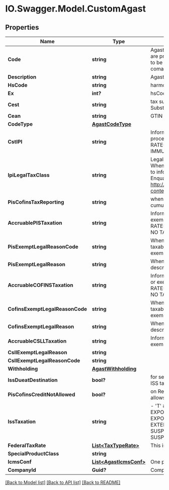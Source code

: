 # IO.Swagger.Model.CustomAgast
## Properties

Name | Type | Description | Notes
------------ | ------------- | ------------- | -------------
**Code** | **string** | Agast Code. AGAST (Avalara Goods and Services Types) are preset products with default tax definitions available to be used as provided or copied to create an specific comapany item. | 
**Description** | **string** | Agast Description | [optional] 
**HsCode** | **string** | harmonized code, NCM or LC 116 | [optional] 
**Ex** | **int?** | hsCode Exception for IPI tax | [optional] 
**Cest** | **string** | tax substitution code - Codigo especificador da Substuicao Tributaria | [optional] 
**Cean** | **string** | GTIN NUMBER | [optional] 
**CodeType** | [**AgastCodeType**](AgastCodeType.md) |  | [optional] 
**CstIPI** | **string** | Inform if this process is subject to IPI taxation on output process - &#39;T&#39;  # TAXABLE - &#39;Z&#39;  # TAXABLE WITH RATE&#x3D;0.00 - &#39;E&#39;  # EXEMPT - &#39;N&#39;  # NO TAXABLE     - &#39;I&#39;  # IMMUNE  | [optional] 
**IpiLegalTaxClass** | **string** | Legal tax classificação for IPI (enquadramento tributário) When the process has CST IPI 52 or 54, it is mandatory to inform a Reason Code, see Anexo XIV - Código de Enquadramento Legal do IPI from  http://www.nfe.fazenda.gov.br/portal/exibirArquivo.aspx?conteudo&#x3D;mCnJajU4BKU&#x3D;  | [optional] 
**PisCofinsTaxReporting** | **string** | when the company is Real Profit inform if this item is cumulative or no cumulative by default | [optional] 
**AccruablePISTaxation** | **string** | Inform if this item by nature is subject to PIS taxation or exempt - &#39;T&#39; # TAXABLE - &#39;Z&#39; # TAXABLE WITH RATE&#x3D;0.00 - &#39;E&#39; # EXEMPT - &#39;H&#39; # SUSPENDED - &#39;N&#39; # NO TAXABLE  | [optional] 
**PisExemptLegalReasonCode** | **string** | When exempt, taxable with zero rate, suspended, not taxable, this field informs the official code number for the exemption | [optional] 
**PisExemptLegalReason** | **string** | When specified a reason, this field holds the reason&#39;s description | [optional] 
**AccruableCOFINSTaxation** | **string** | Inform if this item by nature is subject to COFINS taxation or exempt - &#39;T&#39; # TAXABLE - &#39;Z&#39; # TAXABLE WITH RATE&#x3D;0.00 - &#39;E&#39; # EXEMPT - &#39;H&#39; # SUSPENDED - &#39;N&#39; # NO TAXABLE  | [optional] 
**CofinsExemptLegalReasonCode** | **string** | When exempt, taxable with zero rate, suspended, not taxable, this field informs the official code number for the exemption | [optional] 
**CofinsExemptLegalReason** | **string** | When specified a reason, this field holds the reason&#39;s description | [optional] 
**AccruableCSLLTaxation** | **string** | Inform if this item by nature is subject to CSLL taxation or exempt - &#39;T&#39; # TAXABLE - &#39;E&#39; # EXEMPT  | [optional] 
**CsllExemptLegalReason** | **string** |  | [optional] 
**CsllExemptLegalReasonCode** | **string** |  | [optional] 
**Withholding** | [**AgastWithholding**](AgastWithholding.md) |  | [optional] 
**IssDueatDestination** | **bool?** | for service items with City Jurisdiction, inform where the ISS tax is due | [optional] 
**PisCofinsCreditNotAllowed** | **bool?** | on Real Profit Purchase transaction, inform if this item allows tax credits when it is non-cumulative | [optional] 
**IssTaxation** | **string** | - &#39;T&#39; # TAXABLE - TRIBUTÁVEL INCLUSIVE PARA EXPORTAÇÃO&#39; - &#39;E&#39; # TAXABLE WITH EXEMPTION FOR EXPORTS - ISENTO PARA SERVIÇOS PRESTADOS AO EXTERIOR (DEFAULT) - &#39;F&#39; # EXEMPT - &#39;A&#39; # SUSPENDED FOR ADMINISTRATIVE REASON - &#39;L&#39; # SUSPENDED FOR LEGAL DECISION - &#39;I&#39; # IMMUNE  | [optional] 
**FederalTaxRate** | [**List&lt;TaxTypeRate&gt;**](TaxTypeRate.md) | This is an array of tax object related to an agast. | [optional] 
**SpecialProductClass** | **string** |  | [optional] 
**IcmsConf** | [**List&lt;AgastIcmsConf&gt;**](AgastIcmsConf.md) | One per State | [optional] 
**CompanyId** | **Guid?** | Company ID | 

[[Back to Model list]](../README.md#documentation-for-models) [[Back to API list]](../README.md#documentation-for-api-endpoints) [[Back to README]](../README.md)

